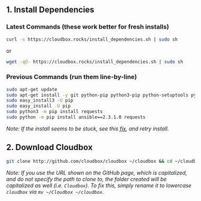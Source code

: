 


## 1. Install Dependencies  ####


### Latest Commands (these work better for fresh installs)

```bash
curl -s https://cloudbox.rocks/install_dependencies.sh | sudo sh

```

  or

```bash
wget -qO- https://cloudbox.rocks/install_dependencies.sh | sudo sh
```

### Previous Commands (run them line-by-line)

```bash
sudo apt-get update
sudo apt-get install -y git python-pip python3-pip python-setuptools python3-setuptools
sudo easy_install3 -U pip
sudo easy_install -U pip
sudo python3 -m pip install requests
sudo python -m pip install ansible==2.3.1.0 requests
```


_Note: If the install seems to be stuck, see this [fix](FAQ#apt-get-gets-stuck-at-0-because-of-ipv6), and retry install._

## 2. Download Cloudbox ### 



 ```bash
git clone http://github.com/cloudbox/cloudbox ~/cloudbox && cd ~/cloudbox
 ```

_Note: If you use the URL shown on the GitHub page, which is capitalized, and do not specify the path to clone to, the folder created will be capitalized as well (i.e. `Cloudbox`). To fix this, simply rename it to lowercase `cloudbox` via `mv ~/Cloudbox ~/cloudbox`._